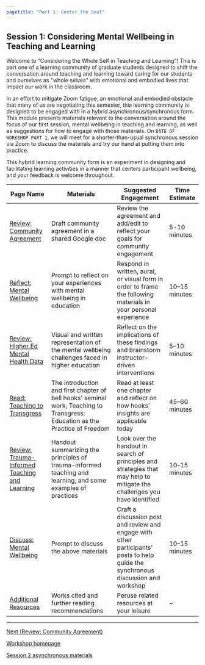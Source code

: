 ```yaml
---
pagetitle: "Part 1: Center the Soul"
---
```


## Session 1: Considering Mental Wellbeing in Teaching and Learning

Welcome to "Considering the Whole Self in Teaching and Learning"! This
is part one of a learning community of graduate students designed to
shift the conversation around teaching and learning toward caring for
our students and ourselves as "whole selves" with emotional and
embodied lives that impact our work in the classroom.

In an effort to mitigate Zoom fatigue, an emotional and embodied
obstacle that many of us are negotiating this semester, this learning
community is designed to be engaged with in a hybrid
asynchronous/synchronous form. This module presents materials relevant
to the conversation around the focus of our first session, mental
wellbeing in teaching and learning, as well as suggestions for how to
engage with those materials. On `DATE OF WORKSHOP PART 1`, we will
meet for a shorter-than-usual synchronous session via Zoom to discuss
the materials and try our hand at putting them into practice.

This hybrid learning community form is an experiment in designing and
facilitating learning activities in a manner that centers participant
wellbeing, and your feedback is welcome throughout.



| Page Name                                                                                      | Materials                                                                                                                    | Suggested Engagement                                                                                                               | Time Estimate |
| ---                                                                                            | ---                                                                                                                          | ---                                                                                                                                | ---           |
| [Review: Community Agreement](./community-agreement.md)                                                                    | Draft community agreement in a shared Google doc                                                                             | Review the agreement and add/edit to reflect your goals for community engagement                                                   | 5-10 minutes  |
| [Reflect: Mental Wellbeing](./mental-wellbeing.md)                                                                      | Prompt to reflect on your experiences with mental wellbeing in education                                                     | Respond in written, aural, or visual form in order to frame the following materials in your personal experience                    | 10–15 minutes |
| [Review: Higher Ed Mental Health Data](./mental-health-data.md) | Visual and written representation of the mental wellbeing challenges faced in higher education | Reflect on the implications of these findings and brainstorm instructor-driven interventions                                 | 5–10 minutes                                                                                                                       |               |
| [Read: Teaching to Transgress](./teaching-to-transgress.md)                                                                   | The introduction and first chapter of bell hooks' seminal work, Teaching to Transgress: Education as the Practice of Freedom | Read at least one chapter and reflect on how hooks' insights are applicable today                                                  | 45–60 minutes |
| [Review: Trauma-Informed Teaching and Learning](./titl.md)                                                  | Handout summarizing the principles of trauma-informed teaching and learning, and some examples of practices                  | Look over the handout in search of principles and strategies that may help to mitigate the challenges you have identified          | 10–15 minutes |
| [Discuss: Mental Wellbeing](./discuss-wellbeing.md)                                                                      | Prompt to discuss the above materials                                                                                        | Craft a discussion post and review and engage with other participants' posts to help guide the synchronous discussion and workshop | 10–15 minutes |
| [Additional Resources](additional-resources-1.md)                                                                           | Works cited and further reading recommendations                                                                              | Peruse related resources at your leisure                                                                                           | ~             |


-------

[Next (Review: Community Agreement)](./community-agreement.md)

[Workshop homepage](./index.md)

[Session 2 asynchronous materials](./module2.md)
